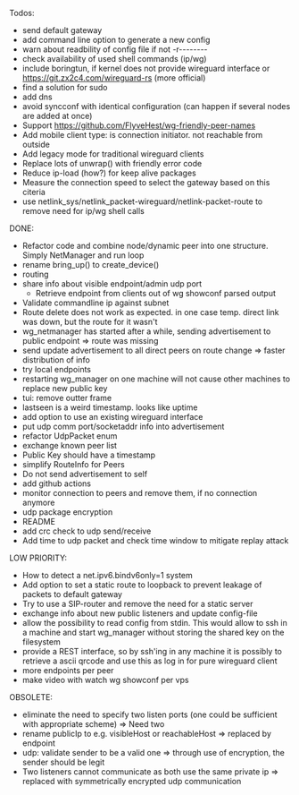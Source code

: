 Todos:
* send default gateway
* add command line option to generate a new config 
* warn about readbility of config file if not -r--------
* check availability of used shell commands (ip/wg)
* include boringtun, if kernel does not provide wireguard interface
	or https://git.zx2c4.com/wireguard-rs (more official)
* find a solution for sudo
* add dns
* avoid syncconf with identical configuration (can happen if several nodes are added at once)
* Support https://github.com/FlyveHest/wg-friendly-peer-names
* Add mobile client type: is connection initiator. not reachable from outside
* Add legacy mode for traditional wireguard clients
* Replace lots of unwrap() with friendly error code
* Reduce ip-load (how?) for keep alive packages
* Measure the connection speed to select the gateway based on this citeria
* use netlink_sys/netlink_packet-wireguard/netlink-packet-route to remove need for ip/wg shell calls

DONE:
* Refactor code and combine node/dynamic peer into one structure. Simply NetManager and run loop
* rename bring_up() to create_device()
* routing
* share info about visible endpoint/admin udp port
	+ Retrieve endpoint from clients out of wg showconf parsed output
* Validate commandline ip against subnet
* Route delete does not work as expected. in one case temp. direct link was down, but the route for it wasn't
* wg_netmanager has started after a while, sending advertisement to public endpoint
	=> route was missing
* send update advertisement to all direct peers on route change
	=> faster distribution of info
* try local endpoints
* restarting wg_manager on one machine will not cause other machines to replace new public key
* tui: remove outter frame
* lastseen is a weird timestamp. looks like uptime
* add option to use an existing wireguard interface
* put udp comm port/socketaddr info into advertisement
* refactor UdpPacket enum
* exchange known peer list
* Public Key should have a timestamp
* simplify RouteInfo for Peers
* Do not send advertisement to self
* add github actions
* monitor connection to peers and remove them, if no connection anymore
* udp package encryption
* README
* add crc check to udp send/receive
* Add time to udp packet and check time window to mitigate replay attack

LOW PRIORITY:
* How to detect a net.ipv6.bindv6only=1 system
* Add option to set a static route to loopback to prevent leakage of packets to default gateway 
* Try to use a SIP-router and remove the need for a static server
* exchange info about new public listeners and update config-file
* allow the possibility to read config from stdin.
  This would allow to ssh in a machine and start wg_manager without storing the shared key on the filesystem
* provide a REST interface, so by ssh'ing in any machine it is possibly to retrieve a ascii qrcode and use this as log in for pure wireguard client
* more endpoints per peer
* make video with watch wg showconf per vps

OBSOLETE:
* eliminate the need to specify two listen ports (one could be sufficient with appropriate scheme)
  => Need two
* rename publicIp to e.g. visibleHost or reachableHost
  => replaced by endpoint
* udp: validate sender to be a valid one
  => through use of encryption, the sender should be legit
* Two listeners cannot communicate as both use the same private ip
  => replaced with symmetrically encrypted udp communication
